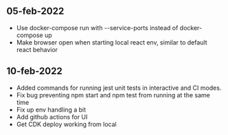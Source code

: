 ## 05-feb-2022
* Use docker-compose run with --service-ports instead of docker-compose up
* Make browser open when starting local react env, similar to default react behavior

## 10-feb-2022
* Added commands for running jest unit tests in interactive and CI modes. 
* Fix bug preventing npm start and npm test from running at the same time
* Fix up env handling a bit
* Add github actions for UI
* Get CDK deploy working from local